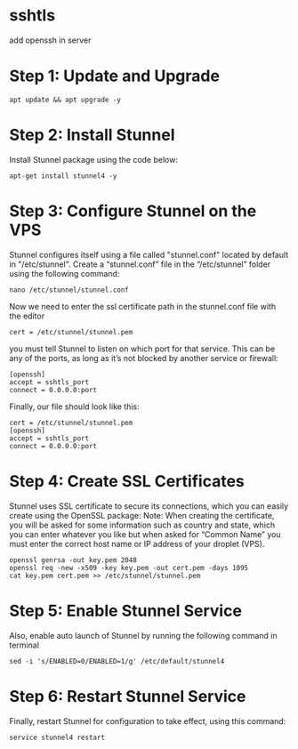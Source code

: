 # sshtls
add openssh in server
# Step 1: Update and Upgrade
<pre class="notranslate"><code>apt update && apt upgrade -y</code></pre>

# Step 2: Install Stunnel

Install Stunnel package using the code below:
<pre class="notranslate"><code>apt-get install stunnel4 -y</code></pre>

# Step 3: Configure Stunnel on the VPS

Stunnel configures itself using a file called "stunnel.conf" located by default in "/etc/stunnel". Create a “stunnel.conf” file in the “/etc/stunnel” folder using the following command:
<pre class="notranslate"><code>nano /etc/stunnel/stunnel.conf</code></pre>

Now we need to enter the ssl certificate path in the stunnel.conf file with the editor
<pre class="notranslate"><code>cert = /etc/stunnel/stunnel.pem</code></pre>

you must tell Stunnel to listen on which port for that service. This can be any of the ports, as long as it’s not blocked by another service or firewall:
<pre class="notranslate"><code>[openssh]
accept = sshtls_port
connect = 0.0.0.0:port</code></pre>

Finally, our file should look like this:
<pre class="notranslate"><code>cert = /etc/stunnel/stunnel.pem
[openssh]
accept = sshtls_port
connect = 0.0.0.0:port
</code></pre>


# Step 4: Create SSL Certificates

Stunnel uses SSL certificate to secure its connections, which you can easily create using the OpenSSL package:
Note: When creating the certificate, you will be asked for some information such as country and state, which you can enter whatever you like but when asked for “Common Name” you must enter the correct host name or IP address of your droplet (VPS).
<pre class="notranslate"><code>openssl genrsa -out key.pem 2048
openssl req -new -x509 -key key.pem -out cert.pem -days 1095
cat key.pem cert.pem >> /etc/stunnel/stunnel.pem</code></pre>

# Step 5: Enable Stunnel Service

Also, enable auto launch of Stunnel by running the following command in terminal
<pre class="notranslate"><code>sed -i 's/ENABLED=0/ENABLED=1/g' /etc/default/stunnel4</code></pre>

# Step 6: Restart Stunnel Service

Finally, restart Stunnel for configuration to take effect, using this command:
<pre class="notranslate"><code>service stunnel4 restart</code></pre>

